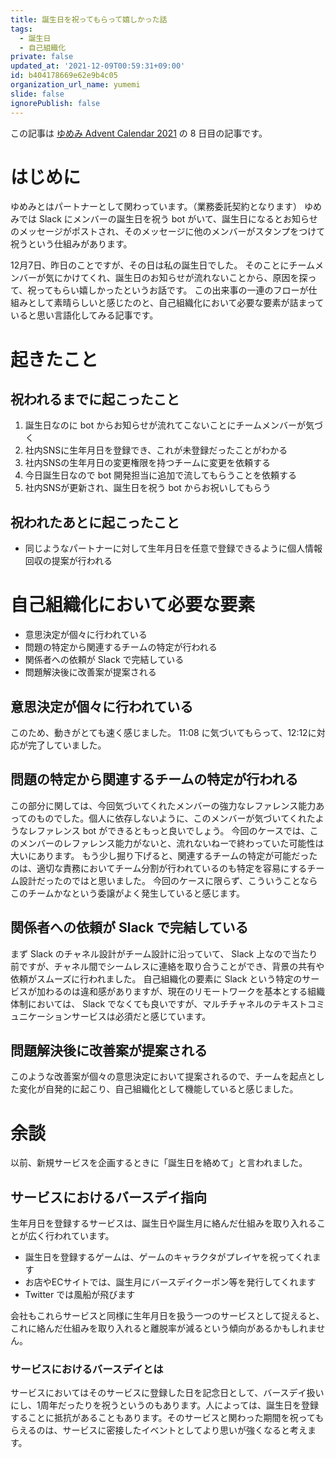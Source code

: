 ```yaml
---
title: 誕生日を祝ってもらって嬉しかった話
tags:
  - 誕生日
  - 自己組織化
private: false
updated_at: '2021-12-09T00:59:31+09:00'
id: b404178669e62e9b4c05
organization_url_name: yumemi
slide: false
ignorePublish: false
---
```

この記事は [ゆめみ Advent Calendar 2021](https://qiita.com/advent-calendar/2021/yumemi) の 8 日目の記事です。

# はじめに

ゆめみとはパートナーとして関わっています。（業務委託契約となります）
ゆめみでは Slack にメンバーの誕生日を祝う bot がいて、誕生日になるとお知らせのメッセージがポストされ、そのメッセージに他のメンバーがスタンプをつけて祝うという仕組みがあります。

12月7日、昨日のことですが、その日は私の誕生日でした。
そのことにチームメンバーが気にかけてくれ、誕生日のお知らせが流れないことから、原因を探って、祝ってもらい嬉しかったというお話です。
この出来事の一連のフローが仕組みとして素晴らしいと感じたのと、自己組織化において必要な要素が詰まっていると思い言語化してみる記事です。

# 起きたこと

## 祝われるまでに起こったこと
1. 誕生日なのに bot からお知らせが流れてこないことにチームメンバーが気づく
2. 社内SNSに生年月日を登録でき、これが未登録だったことがわかる
3. 社内SNSの生年月日の変更権限を持つチームに変更を依頼する
4. 今日誕生日なので bot 開発担当に追加で流してもらうことを依頼する
5. 社内SNSが更新され、誕生日を祝う bot からお祝いしてもらう

## 祝われたあとに起こったこと
- 同じようなパートナーに対して生年月日を任意で登録できるように個人情報回収の提案が行われる

# 自己組織化において必要な要素

- 意思決定が個々に行われている
- 問題の特定から関連するチームの特定が行われる
- 関係者への依頼が Slack で完結している
- 問題解決後に改善案が提案される

## 意思決定が個々に行われている

このため、動きがとても速く感じました。
11:08 に気づいてもらって、12:12に対応が完了していました。

## 問題の特定から関連するチームの特定が行われる

この部分に関しては、今回気づいてくれたメンバーの強力なレファレンス能力あってのものでした。個人に依存しないように、このメンバーが気づいてくれたようなレファレンス bot ができるともっと良いでしょう。
今回のケースでは、このメンバーのレファレンス能力がないと、流れないねーで終わっていた可能性は大いにあります。
もう少し掘り下げると、関連するチームの特定が可能だったのは、適切な責務においてチーム分割が行われているのも特定を容易にするチーム設計だったのではと思いました。
今回のケースに限らず、こういうことならこのチームかなという委譲がよく発生していると感じます。

## 関係者への依頼が Slack で完結している

まず Slack のチャネル設計がチーム設計に沿っていて、 Slack 上なので当たり前ですが、チャネル間でシームレスに連絡を取り合うことができ、背景の共有や依頼がスムーズに行われました。
自己組織化の要素に Slack という特定のサービスが加わるのは違和感がありますが、現在のリモートワークを基本とする組織体制においては、 Slack でなくても良いですが、マルチチャネルのテキストコミュニケーションサービスは必須だと感じています。

## 問題解決後に改善案が提案される

このような改善案が個々の意思決定において提案されるので、チームを起点とした変化が自発的に起こり、自己組織化として機能していると感じました。


# 余談

以前、新規サービスを企画するときに「誕生日を絡めて」と言われました。

## サービスにおけるバースデイ指向

生年月日を登録するサービスは、誕生日や誕生月に絡んだ仕組みを取り入れることが広く行われています。

- 誕生日を登録するゲームは、ゲームのキャラクタがプレイヤを祝ってくれます
- お店やECサイトでは、誕生月にバースデイクーポン等を発行してくれます
- Twitter では風船が飛びます

会社もこれらサービスと同様に生年月日を扱う一つのサービスとして捉えると、これに絡んだ仕組みを取り入れると離脱率が減るという傾向があるかもしれません。

### サービスにおけるバースデイとは

サービスにおいてはそのサービスに登録した日を記念日として、バースデイ扱いにし、1周年だったりを祝うというのもあります。人によっては、誕生日を登録することに抵抗があることもあります。そのサービスと関わった期間を祝ってもらえるのは、サービスに密接したイベントとしてより思いが強くなると考えます。

